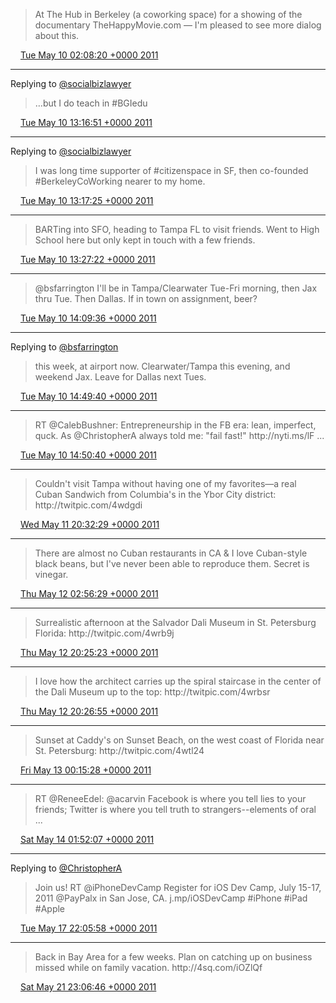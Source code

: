> At The Hub in Berkeley \(a  coworking space\) for a showing of the documentary TheHappyMovie\.com — I'm pleased to see more dialog about this\.

<img src="../../media/tweet.ico" width="12" /> [Tue May 10 02:08:20 +0000 2011](https://twitter.com/ChristopherA/status/67772931220045824)

----

Replying to [@socialbizlawyer](https://twitter.com/voxtactical/status/67773361673089024)

> …but I do teach in \#BGIedu

<img src="../../media/tweet.ico" width="12" /> [Tue May 10 13:16:51 +0000 2011](https://twitter.com/ChristopherA/status/67941168750673920)

----

Replying to [@socialbizlawyer](https://twitter.com/voxtactical/status/67773361673089024)

> I was long time supporter of \#citizenspace in SF, then co\-founded \#BerkeleyCoWorking nearer to my home\.

<img src="../../media/tweet.ico" width="12" /> [Tue May 10 13:17:25 +0000 2011](https://twitter.com/ChristopherA/status/67941312158117888)

----

> BARTing into SFO, heading to Tampa FL to visit friends\. Went to High School here but only kept in touch with a few friends\.

<img src="../../media/tweet.ico" width="12" /> [Tue May 10 13:27:22 +0000 2011](https://twitter.com/ChristopherA/status/67943815813668865)

----

> @bsfarrington I'll be in Tampa/Clearwater Tue\-Fri morning, then Jax thru Tue\. Then Dallas\. If in town on assignment, beer?

<img src="../../media/tweet.ico" width="12" /> [Tue May 10 14:09:36 +0000 2011](https://twitter.com/ChristopherA/status/67954445090160642)

----

Replying to [@bsfarrington](https://twitter.com/bsfarrington/status/67963865022996481)

> this week, at airport now\. Clearwater/Tampa this evening, and weekend Jax\. Leave for Dallas next Tues\.

<img src="../../media/tweet.ico" width="12" /> [Tue May 10 14:49:40 +0000 2011](https://twitter.com/ChristopherA/status/67964525244186624)

----

> RT @CalebBushner: Entrepreneurship in the FB era: lean, imperfect, quck\. As @ChristopherA always told me: "fail fast\!" http://nyti\.ms/lF \.\.\.

<img src="../../media/tweet.ico" width="12" /> [Tue May 10 14:50:40 +0000 2011](https://twitter.com/ChristopherA/status/67964776512372736)

----

> Couldn't visit Tampa without having one of my favorites—a real Cuban Sandwich from Columbia's in the Ybor City district: http://twitpic\.com/4wdgdi

<img src="../../media/tweet.ico" width="12" /> [Wed May 11 20:32:29 +0000 2011](https://twitter.com/ChristopherA/status/68413188789641216)

----

> There are almost no Cuban restaurants in CA & I love Cuban\-style black beans, but I've never been able to reproduce them\. Secret is vinegar\.

<img src="../../media/tweet.ico" width="12" /> [Thu May 12 02:56:29 +0000 2011](https://twitter.com/ChristopherA/status/68509825201487872)

----

> Surrealistic afternoon at the Salvador Dali Museum in St\. Petersburg Florida:  http://twitpic\.com/4wrb9j

<img src="../../media/tweet.ico" width="12" /> [Thu May 12 20:25:23 +0000 2011](https://twitter.com/ChristopherA/status/68773788958994433)

----

> I love how the architect carries up the spiral staircase in the center of the Dali Museum up to the top:  http://twitpic\.com/4wrbsr

<img src="../../media/tweet.ico" width="12" /> [Thu May 12 20:26:55 +0000 2011](https://twitter.com/ChristopherA/status/68774175183077376)

----

> Sunset at Caddy's on Sunset Beach, on the west coast of Florida near St\. Petersburg:  http://twitpic\.com/4wtl24

<img src="../../media/tweet.ico" width="12" /> [Fri May 13 00:15:28 +0000 2011](https://twitter.com/ChristopherA/status/68831692202323971)

----

> RT @ReneeEdel: @acarvin Facebook is where you tell lies to your friends; Twitter is where you tell truth to strangers\-\-elements of oral  \.\.\.

<img src="../../media/tweet.ico" width="12" /> [Sat May 14 01:52:07 +0000 2011](https://twitter.com/ChristopherA/status/69218402450939905)

----

Replying to [@ChristopherA](https://twitter.com/iPhoneDevCamp/status/70610358380937217)

> Join us\! RT @iPhoneDevCamp Register for iOS Dev Camp, July 15\-17, 2011 @PayPalx in San Jose, CA\. j\.mp/iOSDevCamp \#iPhone \#iPad \#Apple

<img src="../../media/tweet.ico" width="12" /> [Tue May 17 22:05:58 +0000 2011](https://twitter.com/ChristopherA/status/70611040672555009)

----

> Back in Bay Area for a few weeks\. Plan on catching up on business missed while on family vacation\. http://4sq\.com/iOZlQf

<img src="../../media/tweet.ico" width="12" /> [Sat May 21 23:06:46 +0000 2011](https://twitter.com/ChristopherA/status/72075892142252032)